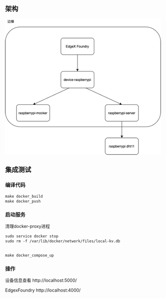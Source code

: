 

## 架构

![img](docs/arch.png)


## 集成测试

### 编译代码

```shell
make docker_build
make docker_push
```



### 启动服务

清理docker-proxy进程
```shell
sudo service docker stop
sudo rm -f /var/lib/docker/network/files/local-kv.db
```

```shell

make docker_compose_up
```

### 操作

设备信息查看
http://localhost:5000/

EdgexFoundry
http://localhost:4000/
